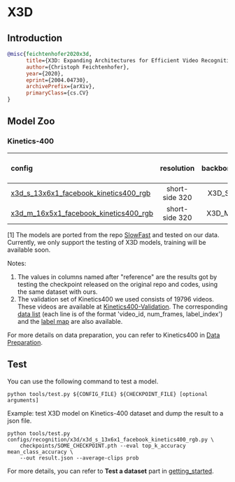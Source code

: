 # X3D

## Introduction

<!-- [ALGORITHM] -->

```BibTeX
@misc{feichtenhofer2020x3d,
      title={X3D: Expanding Architectures for Efficient Video Recognition},
      author={Christoph Feichtenhofer},
      year={2020},
      eprint={2004.04730},
      archivePrefix={arXiv},
      primaryClass={cs.CV}
}
```

## Model Zoo

### Kinetics-400

|config | resolution | backbone | top1 10-view | top1 30-view | reference top1 10-view | reference top1 30-view | ckpt |
|:--|:--:|:--:|:--:|:--:|:--:|:--:|:--:|
|[x3d_s_13x6x1_facebook_kinetics400_rgb](/configs/recognition/x3d/x3d_s_13x6x1_facebook_kinetics400_rgb.py)|short-side 320| X3D_S | 72.7 | 73.2 | 73.1 [[SlowFast](https://github.com/facebookresearch/SlowFast/blob/master/MODEL_ZOO.md)] | 73.5 [[SlowFast](https://github.com/facebookresearch/SlowFast/blob/master/MODEL_ZOO.md)] | [ckpt](https://download.openmmlab.com/mmaction/recognition/x3d/facebook/x3d_s_facebook_13x6x1_kinetics400_rgb_20201027-623825a0.pth)[1] |
|[x3d_m_16x5x1_facebook_kinetics400_rgb](/configs/recognition/x3d/x3d_m_16x5x1_facebook_kinetics400_rgb.py)|short-side 320| X3D_M | 75.0 | 75.6 | 75.1 [[SlowFast](https://github.com/facebookresearch/SlowFast/blob/master/MODEL_ZOO.md)] | 76.2 [[SlowFast](https://github.com/facebookresearch/SlowFast/blob/master/MODEL_ZOO.md)] | [ckpt](https://download.openmmlab.com/mmaction/recognition/x3d/facebook/x3d_m_facebook_16x5x1_kinetics400_rgb_20201027-3f42382a.pth)[1] |

[1] The models are ported from the repo [SlowFast](https://github.com/facebookresearch/SlowFast/) and tested on our data. Currently, we only support the testing of X3D models, training will be available soon.

Notes:

1. The values in columns named after "reference" are the results got by testing the checkpoint released on the original repo and codes, using the same dataset with ours.
2. The validation set of Kinetics400 we used consists of 19796 videos. These videos are available at [Kinetics400-Validation](https://mycuhk-my.sharepoint.com/:u:/g/personal/1155136485_link_cuhk_edu_hk/EbXw2WX94J1Hunyt3MWNDJUBz-nHvQYhO9pvKqm6g39PMA?e=a9QldB). The corresponding [data list](https://download.openmmlab.com/mmaction/dataset/k400_val/kinetics_val_list.txt) (each line is of the format 'video_id, num_frames, label_index') and the [label map](https://download.openmmlab.com/mmaction/dataset/k400_val/kinetics_class2ind.txt) are also available.

For more details on data preparation, you can refer to Kinetics400 in [Data Preparation](/docs/data_preparation.md).

## Test

You can use the following command to test a model.

```shell
python tools/test.py ${CONFIG_FILE} ${CHECKPOINT_FILE} [optional arguments]
```

Example: test X3D model on Kinetics-400 dataset and dump the result to a json file.

```shell
python tools/test.py configs/recognition/x3d/x3d_s_13x6x1_facebook_kinetics400_rgb.py \
    checkpoints/SOME_CHECKPOINT.pth --eval top_k_accuracy mean_class_accuracy \
    --out result.json --average-clips prob
```

For more details, you can refer to **Test a dataset** part in [getting_started](/docs/getting_started.md#test-a-dataset).
